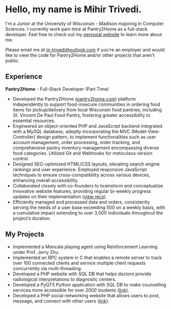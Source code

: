 # Hello, my name is Mihir Trivedi.
I'm a Junior at the University of Wisconsin - Madison majoring in Computer Sciences. I currently work part-time at Pantry2Home as a full-stack developer. Feel free to check out my [personal website](https://mihirtrivedi.com) to learn more about me.

Please email me at m-trivedi@outlook.com if you're an employer and would like to view the code for Pantry2Home and/or other projects that aren't public.

## Experience
**Pantry2Home** - Full-Stack Developer (Part Time)
- Developed the Pantry2Home ([pantry2home.com](https://pantry2home.com)) platform independently to support food-insecure communities in ordering food items for pickup/delivery from local Wisconsin food pantries, including St. Vincent De Paul Food Pantry, fostering greater accessibility to essential resources.
- Engineered an object-oriented PHP and JavaScript backend integrated with a MySQL database, adeptly incorporating the MVC (Model-View-Controller) design pattern, to implement functionalities such as user account management, order processing, order tracking, and comprehensive pantry inventory management encompassing diverse food categories. Utilized Git and Webhooks for meticulous version control.
- Designed SEO-optimized HTML/CSS layouts, elevating search engine rankings and user experience. Employed responsive JavaScript techniques to ensure cross-compatibility across various devices, enhancing overall accessibility.
- Collaborated closely with co-founders to brainstorm and conceptualize innovative website features, providing regular bi-weekly progress updates on their implementation ([view recs](https://www.linkedin.com/in/m-trivedi/)).
- Efficiently managed and processed data and orders, consistently serving the needs of a user base exceeding 500 on a weekly basis, with a cumulative impact extending to over 3,000 individuals throughout the project’s duration.

## My Projects
- Implemented a Mancala playing agent using Reinforcement Learning under Prof. Jerry Zhu.
- Implemented an RPC system in C that enables a remote server to track over 100 connected clients and service multiple client requests concurrently via multi-threading.
- Developed a PHP website with SQL DB that helps doctors provide radiological interpretations to diagnostic centers.
- Developed a PyQT5 Python application with SQL DB to make counselling services more accessible for over 2000 students ([link](https://github.com/m-trivedi/flora)).
- Deceloped a PHP social networking website that allows users to post, message, and connect with other users ([link](https://github.com/m-trivedi/neoconvo)).

<!--
**truvsere/truvsere** is a ✨ _special_ ✨ repository because its `README.md` (this file) appears on your GitHub profile.

Here are some ideas to get you started:

- 🔭 I’m currently working on ...
- 🌱 I’m currently learning ...
- 👯 I’m looking to collaborate on ...
- 🤔 I’m looking for help with ...
- 💬 Ask me about ...
- 📫 How to reach me: ...
- 😄 Pronouns: ...
- ⚡ Fun fact: ...
-->
